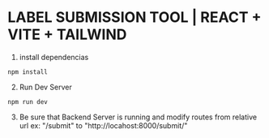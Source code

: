 # LABEL SUBMISSION TOOL | REACT + VITE + TAILWIND
1. install dependencias

```
npm install
```
2. Run Dev Server
```
npm run dev
```
3. Be sure that Backend Server is running and modify routes from relative url ex: "/submit" to "http://locahost:8000/submit/"
